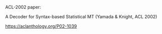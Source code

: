 ACL-2002 paper:

A Decoder for Syntax-based Statistical MT (Yamada & Knight, ACL 2002)

https://aclanthology.org/P02-1039

